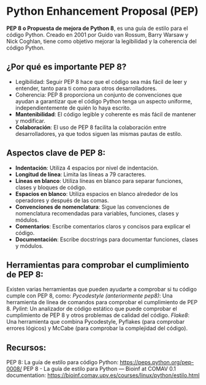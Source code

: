 # Python Enhancement Proposal (PEP)
**PEP 8 o Propuesta de mejora de Python 8**, es una guía de estilo para el código Python. Creado en 2001 por Guido van Rossum, Barry Warsaw y Nick Coghlan, tiene como objetivo mejorar la legibilidad y la coherencia del código Python.  

## ¿Por qué es importante PEP 8?
- Legibilidad: Seguir PEP 8 hace que el código sea más fácil de leer y entender, tanto para ti como para otros desarrolladores.
- Coherencia: PEP 8 proporciona un conjunto de convenciones que ayudan a garantizar que el código Python tenga un aspecto uniforme, independientemente de quién lo haya escrito.
- **Mantenibilidad**: El código legible y coherente es más fácil de mantener y modificar.
- **Colaboración**: El uso de PEP 8 facilita la colaboración entre desarrolladores, ya que todos siguen las mismas pautas de estilo.  

## Aspectos clave de PEP 8:
- **Indentación**: Utiliza 4 espacios por nivel de indentación.
- **Longitud de línea**: Limita las líneas a 79 caracteres.
- **Líneas en blanco**: Utiliza líneas en blanco para separar funciones, clases y bloques de código.
- **Espacios en blanco**: Utiliza espacios en blanco alrededor de los operadores y después de las comas.
- **Convenciones de nomenclatura**: Sigue las convenciones de nomenclatura recomendadas para variables, funciones, clases y módulos.
- **Comentarios**: Escribe comentarios claros y concisos para explicar el código.
- **Documentación**: Escribe docstrings para documentar funciones, clases y módulos.  

## Herramientas para comprobar el cumplimiento de PEP 8:
Existen varias herramientas que pueden ayudarte a comprobar si tu código cumple con PEP 8, como:
*Pycodestyle (anteriormente pep8)*: Una herramienta de línea de comandos para comprobar el cumplimiento de PEP 8.
*Pylint*: Un analizador de código estático que puede comprobar el cumplimiento de PEP 8 y otros problemas de calidad del código.
*Flake8*: Una herramienta que combina Pycodestyle, Pyflakes (para comprobar errores lógicos) y McCabe (para comprobar la complejidad del código).  

## Recursos:
PEP 8: La guía de estilo para código Python: https://peps.python.org/pep-0008/
PEP 8 - La guía de estilo para Python — Bioinf at COMAV 0.1 documentation: https://bioinf.comav.upv.es/courses/linux/python/estilo.html